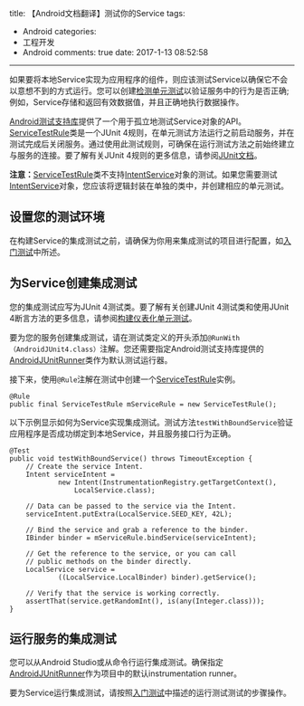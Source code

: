 title: 【Android文档翻译】测试你的Service
tags:
  - Android
categories:
  - 工程开发
  - Android
comments: true
date: 2017-1-13 08:52:58
---

如果要将本地Service实现为应用程序的组件，则应该测试Service以确保它不会以意想不到的方式运行。您可以创建[检测单元测试](https://developer.android.google.cn/training/testing/unit-testing/instrumented-unit-tests.html)以验证服务中的行为是否正确;例如，Service存储和返回有效数据值，并且正确地执行数据操作。

[Android测试支持库](https://developer.android.google.cn/tools/testing-support-library/index.html)提供了一个用于孤立地测试Service对象的API。[ServiceTestRule](https://developer.android.google.cn/reference/android/support/test/rule/ServiceTestRule.html)类是一个JUnit 4规则，在单元测试方法运行之前启动服务，并在测试完成后关闭服务。通过使用此测试规则，可确保在运行测试方法之前始终建立与服务的连接。要了解有关JUnit 4规则的更多信息，请参阅[JUnit文档](https://github.com/junit-team/junit/wiki/Rules)。

**注意：**[ServiceTestRule](https://developer.android.google.cn/reference/android/support/test/rule/ServiceTestRule.html)类不支持[IntentService](https://developer.android.google.cn/reference/android/app/IntentService.html)对象的测试。如果您需要测试[IntentService](https://developer.android.google.cn/reference/android/app/IntentService.html)对象，您应该将逻辑封装在单独的类中，并创建相应的单元测试。

## 设置您的测试环境

在构建Service的集成测试之前，请确保为你用来集成测试的项目进行配置，如[入门测试](/2017/01/11/【Android文档翻译】入门测试/)中所述。

## 为Service创建集成测试

您的集成测试应写为JUnit 4测试类。要了解有关创建JUnit 4测试类和使用JUnit 4断言方法的更多信息，请参阅[构建仪表化单元测试](/2017/01/11/【Android文档翻译】构建仪表化单元测试/)。

要为您的服务创建集成测试，请在测试类定义的开头添加`@RunWith（AndroidJUnit4.class）`注解。您还需要指定Android测试支持库提供的[AndroidJUnitRunner](https://developer.android.google.cn/reference/android/support/test/runner/AndroidJUnitRunner.html)类作为默认测试运行器。

接下来，使用`@Rule`注解在测试中创建一个[ServiceTestRule](https://developer.android.google.cn/reference/android/support/test/rule/ServiceTestRule.html)实例。

```
@Rule
public final ServiceTestRule mServiceRule = new ServiceTestRule();
```

以下示例显示如何为Service实现集成测试。测试方法`testWithBoundService`验证应用程序是否成功绑定到本地Service，并且服务接口行为正确。

```
@Test
public void testWithBoundService() throws TimeoutException {
    // Create the service Intent.
    Intent serviceIntent =
            new Intent(InstrumentationRegistry.getTargetContext(),
                LocalService.class);

    // Data can be passed to the service via the Intent.
    serviceIntent.putExtra(LocalService.SEED_KEY, 42L);

    // Bind the service and grab a reference to the binder.
    IBinder binder = mServiceRule.bindService(serviceIntent);

    // Get the reference to the service, or you can call
    // public methods on the binder directly.
    LocalService service =
            ((LocalService.LocalBinder) binder).getService();

    // Verify that the service is working correctly.
    assertThat(service.getRandomInt(), is(any(Integer.class)));
}
```

## 运行服务的集成测试

您可以从Android Studio或从命令行运行集成测试。确保指定[AndroidJUnitRunner](https://developer.android.google.cn/reference/android/support/test/runner/AndroidJUnitRunner.html)作为项目中的默认instrumentation runner。

要为Service运行集成测试，请按照[入门测试](/2017/01/11/【Android文档翻译】入门测试/)中描述的运行测试测试的步骤操作。



